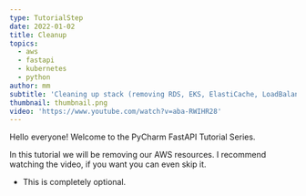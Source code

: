 ```yaml
---
type: TutorialStep
date: 2022-01-02
title: Cleanup
topics:
  - aws
  - fastapi
  - kubernetes
  - python
author: mm
subtitle: 'Cleaning up stack (removing RDS, EKS, ElastiCache, LoadBalancer, Route53).'
thumbnail: thumbnail.png
video: 'https://www.youtube.com/watch?v=aba-RWIHR28'
---
```


Hello everyone! Welcome to the PyCharm FastAPI Tutorial Series.

In this tutorial we will be removing our AWS resources. I recommend watching the video,
if you want you can even skip it.

* This is completely optional.
